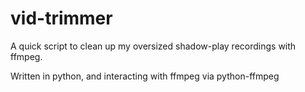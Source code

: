 # vid-trimmer
A quick script to clean up my oversized shadow-play recordings with ffmpeg.

Written in python, and interacting with ffmpeg via python-ffmpeg
